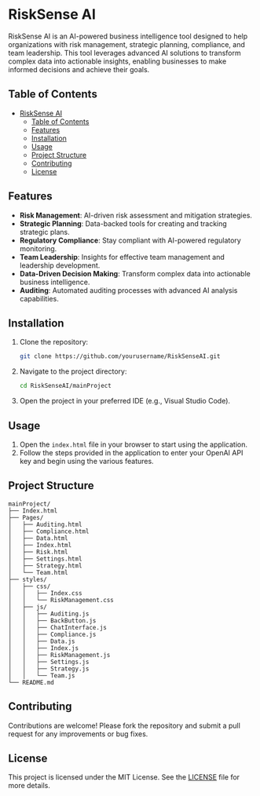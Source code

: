 # RiskSense AI

RiskSense AI is an AI-powered business intelligence tool designed to help organizations with risk management, strategic planning, compliance, and team leadership. This tool leverages advanced AI solutions to transform complex data into actionable insights, enabling businesses to make informed decisions and achieve their goals.

## Table of Contents

- [RiskSense AI](#risksense-ai)
  - [Table of Contents](#table-of-contents)
  - [Features](#features)
  - [Installation](#installation)
  - [Usage](#usage)
  - [Project Structure](#project-structure)
  - [Contributing](#contributing)
  - [License](#license)

## Features

- **Risk Management**: AI-driven risk assessment and mitigation strategies.
- **Strategic Planning**: Data-backed tools for creating and tracking strategic plans.
- **Regulatory Compliance**: Stay compliant with AI-powered regulatory monitoring.
- **Team Leadership**: Insights for effective team management and leadership development.
- **Data-Driven Decision Making**: Transform complex data into actionable business intelligence.
- **Auditing**: Automated auditing processes with advanced AI analysis capabilities.

## Installation

1. Clone the repository:
    ```sh
    git clone https://github.com/yourusername/RiskSenseAI.git
    ```
2. Navigate to the project directory:
    ```sh
    cd RiskSenseAI/mainProject
    ```
3. Open the project in your preferred IDE (e.g., Visual Studio Code).

## Usage

1. Open the `index.html` file in your browser to start using the application.
2. Follow the steps provided in the application to enter your OpenAI API key and begin using the various features.

## Project Structure
```
mainProject/
├── Index.html
├── Pages/
│   ├── Auditing.html
│   ├── Compliance.html
│   ├── Data.html
│   ├── Index.html
│   ├── Risk.html
│   ├── Settings.html
│   ├── Strategy.html
│   └── Team.html
├── styles/
│   ├── css/
│   │   ├── Index.css
│   │   └── RiskManagement.css
│   ├── js/
│   │   ├── Auditing.js
│   │   ├── BackButton.js
│   │   ├── ChatInterface.js
│   │   ├── Compliance.js
│   │   ├── Data.js
│   │   ├── Index.js
│   │   ├── RiskManagement.js
│   │   ├── Settings.js
│   │   ├── Strategy.js
│   │   └── Team.js
└── README.md
```

## Contributing

Contributions are welcome! Please fork the repository and submit a pull request for any improvements or bug fixes.

## License

This project is licensed under the MIT License. See the [LICENSE](LICENSE) file for more details.